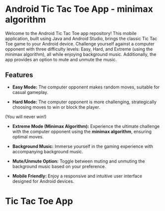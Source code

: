 # Android Tic Tac Toe App - minimax algorithm

Welcome to the Android Tic Tac Toe app repository! This mobile application, built using Java and Android Studio, brings the classic Tic Tac Toe game to your Android device. Challenge yourself against a computer opponent with three difficulty levels: Easy, Hard, and Extreme (using the minimax algorithm), all while enjoying background music. Additionally, the app provides an option to mute and unmute the music.

## Features

- **Easy Mode:** The computer opponent makes random moves, suitable for casual gameplay.
  
- **Hard Mode:** The computer opponent is more challenging, strategically choosing moves to win or block the player.

(You will never win!)
- **Extreme Mode (Minimax Algorithm):** Experience the ultimate challenge with the computer opponent using the __minimax algorithm__, ensuring optimal moves.

- **Background Music:** Immerse yourself in the gaming experience with accompanying background music.

- **Mute/Unmute Option:** Toggle between muting and unmuting the background music based on your preference.

- **Mobile Friendly:** Enjoy a responsive and intuitive user interface designed for Android devices.

# Tic Tac Toe App


